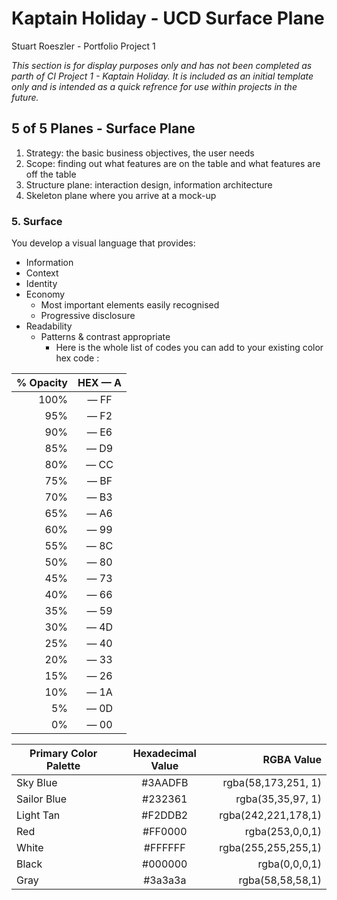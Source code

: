 # Kaptain Holiday - UCD Surface Plane
Stuart Roeszler - Portfolio Project 1

_This section is for display purposes only and has not been completed as parth of CI Project 1 - Kaptain Holiday. It is included as an initial template only and is intended as a quick refrence for use within projects in the future._

## 5 of 5 Planes - Surface Plane

1. Strategy: the basic business objectives, the user needs
2. Scope: finding out what features are on the table and what features are off the table
3. Structure plane: interaction design, information architecture
4. Skeleton plane where you arrive at a mock-up

### 5. Surface

You develop a visual language that provides:
- Information
- Context
- Identity
- Economy
  - Most important elements easily recognised
  - Progressive disclosure
- Readability 
  - Patterns & contrast appropriate
    - Here is the whole list of codes you can add to your existing color hex code : 
    
| % Opacity | HEX — A |
| -: | :-: |
| 100% | — FF
| 95% | — F2
| 90% | — E6
| 85% | — D9
| 80% | — CC
| 75% | — BF
| 70% | — B3
| 65% | — A6
| 60% | — 99
| 55% | — 8C
| 50% | — 80
| 45% | — 73
| 40% | — 66
| 35% | — 59
| 30% | — 4D
| 25% | — 40
| 20% | — 33
| 15% | — 26
| 10% | — 1A
| 5% | — 0D
| 0% | — 00

| Primary Color Palette | Hexadecimal Value | RGBA Value  |
  | - |:-:| -:|
  | Sky Blue | #3AADFB | rgba(58,173,251, 1) |
  | Sailor Blue | #232361 | rgba(35,35,97, 1) |
  | Light Tan | #F2DDB2 | rgba(242,221,178,1) |
  | Red | #FF0000 | rgba(253,0,0,1) |
  | White | #FFFFFF | rgba(255,255,255,1) |
  | Black | #000000 | rgba(0,0,0,1) |
  | Gray | #3a3a3a | rgba(58,58,58,1) |
